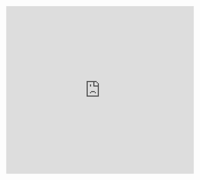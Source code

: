 
<!-- 자동재생 + 반복재생 + 컨트롤 숨김 -->
<iframe width="100%" height="450" src="https://www.youtube.com/embed/517GmSuA8H8?autoplay=1&mute=1&loop=1" title="YouTube 트랜드 분석_프로토타입" frameborder="0" allow="accelerometer; autoplay; clipboard-write; encrypted-media; gyroscope; picture-in-picture; web-share" referrerpolicy="strict-origin-when-cross-origin" allowfullscreen></iframe>
